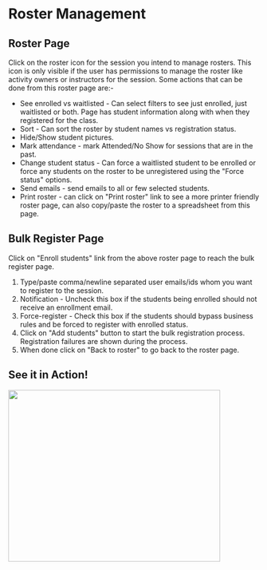 # Roster Management #

## Roster Page ##

Click on the roster icon for the session you intend to manage rosters. This icon is only visible if the user has permissions to manage the roster like activity owners or instructors for the session. Some actions that can be done from this roster page are:-

  * See enrolled vs waitlisted - Can select filters to see just enrolled, just waitlisted or both. Page has student information along with when they registered for the class.
  * Sort - Can sort the roster by student names vs registration status.
  * Hide/Show student pictures.
  * Mark attendance - mark Attended/No Show for sessions that are in the past.
  * Change student status - Can force a waitlisted student to be enrolled or force any students on the roster to be unregistered using the "Force status" options.
  * Send emails - send emails to all or few selected students.
  * Print roster - can click on "Print roster" link to see a more printer friendly roster page, can also copy/paste the roster to a spreadsheet from this page.


## Bulk Register Page ##

Click on "Enroll students" link from the above roster page to reach the bulk register page.

  1. Type/paste comma/newline separated user emails/ids whom you want to register to the session.
  1. Notification - Uncheck this box if the students being enrolled should not receive an enrollment email.
  1. Force-register - Check this box if the students should bypass business rules and be forced to register with enrolled status.
  1. Click on "Add students" button to start the bulk registration process. Registration failures are shown during the process.
  1. When done click on "Back to roster" to go back to the roster page.

## See it in Action! ##
<a href='http://www.youtube.com/watch?feature=player_embedded&v=LpFCdc2lniA' target='_blank'><img src='http://img.youtube.com/vi/LpFCdc2lniA/0.jpg' width='425' height=344 /></a>